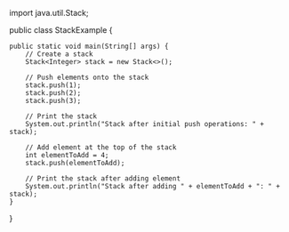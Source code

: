 import java.util.Stack;

public class StackExample {

    public static void main(String[] args) {
        // Create a stack
        Stack<Integer> stack = new Stack<>();

        // Push elements onto the stack
        stack.push(1);
        stack.push(2);
        stack.push(3);

        // Print the stack
        System.out.println("Stack after initial push operations: " + stack);

        // Add element at the top of the stack
        int elementToAdd = 4;
        stack.push(elementToAdd);

        // Print the stack after adding element
        System.out.println("Stack after adding " + elementToAdd + ": " + stack);
    }
}
